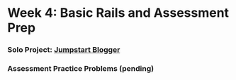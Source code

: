 # Week 4: Basic Rails and Assessment Prep

### Solo Project: [Jumpstart Blogger][jumpstart-blogger]

[jumpstart-blogger]: http://tutorials.jumpstartlab.com/projects/blogger.html

### Assessment Practice Problems (pending)
